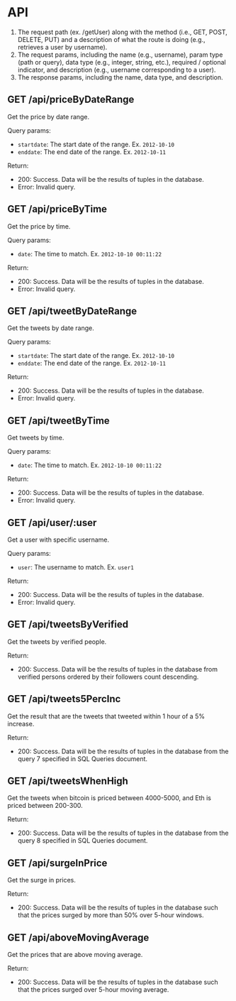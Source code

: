 # API

1. The request path (ex. /getUser) along with the method (i.e., GET, POST, DELETE,
   PUT) and a description of what the route is doing (e.g., retrieves a user by
   username).
2. The request params, including the name (e.g., username), param type (path or
   query), data type (e.g., integer, string, etc.), required / optional indicator, and
   description (e.g., username corresponding to a user).
3. The response params, including the name, data type, and description.

## GET /api/priceByDateRange

Get the price by date range. 

Query params: 

* `startdate`: The start date of the range. Ex. `2012-10-10`
* `enddate`: The end date of the range. Ex. `2012-10-11`

Return: 

* 200: Success. Data will be the results of tuples in the database. 
* Error: Invalid query. 

## GET /api/priceByTime

Get the price by time. 

Query params: 

* `date`: The time to match. Ex. `2012-10-10 00:11:22`

Return: 

* 200: Success. Data will be the results of tuples in the database. 
* Error: Invalid query. 

## GET /api/tweetByDateRange

Get the tweets by date range. 

Query params: 

* `startdate`: The start date of the range. Ex. `2012-10-10`
* `enddate`: The end date of the range. Ex. `2012-10-11`

Return: 

* 200: Success. Data will be the results of tuples in the database. 
* Error: Invalid query. 

## GET /api/tweetByTime

Get tweets by time. 

Query params: 

* `date`: The time to match. Ex. `2012-10-10 00:11:22`

Return: 

* 200: Success. Data will be the results of tuples in the database. 
* Error: Invalid query. 

## GET /api/user/:user

Get a user with specific username. 

Query params: 

* `user`: The username to match. Ex. `user1`

Return: 

* 200: Success. Data will be the results of tuples in the database. 
* Error: Invalid query. 

## GET /api/tweetsByVerified

Get the tweets by verified people. 

Return: 

* 200: Success. Data will be the results of tuples in the database from verified persons ordered by their followers count descending. 

## GET /api/tweets5PercInc

Get the result that are the tweets that tweeted within 1 hour of a 5% increase. 

Return: 

* 200: Success. Data will be the results of tuples in the database from the query 7 specified in SQL Queries document. 

## GET /api/tweetsWhenHigh

Get the tweets when bitcoin is priced between 4000-5000, and Eth is priced between 200-300. 

Return: 

* 200: Success. Data will be the results of tuples in the database from the query 8 specified in SQL Queries document. 

## GET /api/surgeInPrice

Get the surge in prices. 

Return: 

* 200: Success. Data will be the results of tuples in the database such that the prices surged by more than 50% over 5-hour windows. 

## GET /api/aboveMovingAverage

Get the prices that are above moving average. 

Return: 

* 200: Success. Data will be the results of tuples in the database such that the prices surged over 5-hour moving average. 
